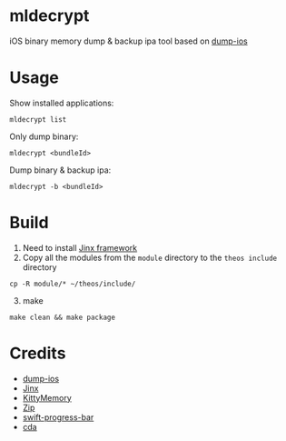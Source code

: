 # mldecrypt
iOS binary memory dump & backup ipa tool based on  [dump-ios](https://codeshare.frida.re/@lichao890427/dump-ios/)

# Usage
Show installed applications:
```
mldecrypt list
```

Only dump binary:
```
mldecrypt <bundleId>
```

Dump binary & backup ipa:
```
mldecrypt -b <bundleId>
```

# Build
1. Need to install [Jinx framework](https://github.com/Paisseon/Jinx)<br>
2. Copy all the modules from the `module` directory to the `theos include` directory
```
cp -R module/* ~/theos/include/
```
3. make
```
make clean && make package
```

# Credits
- [dump-ios](https://codeshare.frida.re/@lichao890427/dump-ios/)
- [Jinx](https://github.com/Paisseon/Jinx)
- [KittyMemory](https://github.com/MJx0/KittyMemory)
- [Zip](https://github.com/marmelroy/Zip.git)
- [swift-progress-bar](https://github.com/nsscreencast/469-swift-command-line-progress-bar)
- [cda](https://github.com/ay-kay/cda)
